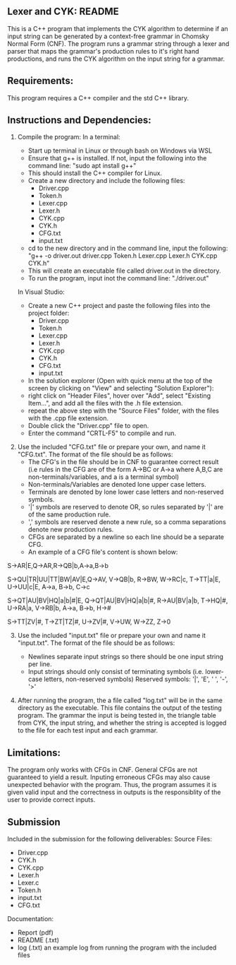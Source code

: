 Lexer and CYK: README
-----------------------------------------------------------------------------
This is a C++ program that implements the CYK algorithm to determine
if an input string can be generated by a context-free grammar in Chomsky
Normal Form (CNF). The program runs a grammar string through a lexer and
parser that maps the grammar's production rules to it's right hand
productions, and runs the CYK algorithm on the input string for a grammar.

Requirements:
-----------------------------------------------------------------------------
This program requires a C++ compiler and the std C++ library.

Instructions and Dependencies:
-----------------------------------------------------------------------------
1. Compile the program:
	In a terminal:
	- Start up terminal in Linux or through bash on Windows via WSL
	- Ensure that g++ is installed. If not, input the following into the
	command line: "sudo apt install g++"
	- This should install the C++ compiler for Linux.
	- Create a new directory and include the following files:
		- Driver.cpp
		- Token.h
		- Lexer.cpp
		- Lexer.h
		- CYK.cpp
		- CYK.h
		- CFG.txt
		- input.txt
	- cd to the new directory and in the command line, input the following:
	"g++ -o driver.out driver.cpp Token.h Lexer.cpp Lexer.h CYK.cpp CYK.h"
	- This will create an executable file called driver.out in the directory.
	- To run the program, input inot the command line:
	"./driver.out"

	In Visual Studio:
	- Create a new C++ project and paste the following files into the project
	folder:
		- Driver.cpp
		- Token.h
		- Lexer.cpp
		- Lexer.h
		- CYK.cpp
		- CYK.h
		- CFG.txt
		- input.txt
	- In the solution explorer (Open with quick menu at the top of the screen
	by clicking on "View" and selecting "Solution Explorer"): 
	- right click on "Header Files", hover over "Add", select "Existing Item...", 
	and add all the files with the .h file extension.
	- repeat the above step with the "Source Files" folder, with the files with
	the .cpp file extension.
	- Double click the "Driver.cpp" file to open.
	- Enter the command "CRTL-F5" to compile and run.

2) Use the included "CFG.txt" file or prepare your own, and name it "CFG.txt".
The format of the file should be as follows:
	- The CFG's in the file should be in CNF to guarantee correct result
	(i.e rules in the CFG are of the form A->BC or A->a where A,B,C are
	non-terminals/variables, and a is a terminal symbol)
	- Non-terminals/Variables are denoted lone upper case letters.
	- Terminals are denoted by lone lower case letters and non-reserved symbols.
	- '|' symbols are reserved to denote OR, so rules separated by '|'
	are of the same production rule.
	- ',' symbols are reserved denote a new rule, so a comma separations denote
	new production rules.
	- CFGs are separated by a newline so each line should be a separate CFG.
	- An example of a CFG file's content is shown below:

S->AR|E,Q->AR,R->QB|b,A->a,B->b

S->QU|TR|UU|TT|BW|AV|E,Q->AV, V->QB|b, R->BW, W->RC|c, T->TT|a|E, U->UU|c|E, A->a, B->b, C->c

S->QT|AU|BV|HQ|a|b|#|E, Q->QT|AU|BV|HQ|a|b|#, R->AU|BV|a|b, T->HQ|#, U->RA|a, V->RB|b, A->a, B->b, H->#

S->TT|ZV|#, T->ZT|TZ|#, U->ZV|#, V->UW, W->ZZ, Z->0

3) Use the included "input.txt" file or prepare your own and name it "input.txt".
The format of the file should be as follows:
	- Newlines separate input strings so there should be one input string per 
	line.
	- Input strings should only consist of terminating symbols (i.e. 
	lower-case letters, non-reserved symbols)
	Reserved symbols:
	'|', 'E', ' ', '-', '>'

4) After running the program, the a file called "log.txt" will be in the same 
directory as the executable. This file contains the output of the testing program. 
The grammar the input is being tested in, the triangle table from CYK, the input 
string, and whether the string is accepted is logged to the file for each test 
input and each grammar.

Limitations:
-----------------------------------------------------------------------------
The program only works with CFGs in CNF. General CFGs are not guaranteed to 
yield a result. Inputing erroneous CFGs may also cause unexpected behavior 
with the program. Thus, the program assumes it is given valid input and the
correctness in outputs is the responsiblity of the user to provide correct
inputs.

Submission
-----------------------------------------------------------------------------
Included in the submission for the following deliverables:
Source Files:
- Driver.cpp
- CYK.h
- CYK.cpp
- Lexer.h
- Lexer.c
- Token.h
- input.txt
- CFG.txt

Documentation:
- Report (pdf)
- README (.txt)
- log (.txt)	an example log from running the program with the included files

